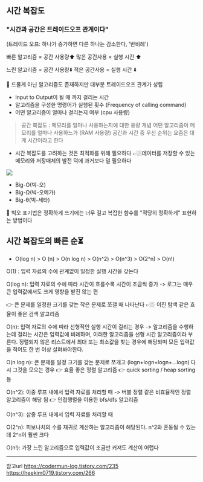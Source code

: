 ## 시간 복잡도

### "시간과 공간은 트레이드오프 관계이다"
(트레이드 오프: 하나가 증가하면 다른 하나는 감소한다, '반비례')

빠른 알고리즘 = 공간 사용량⬆️
많은 공간사용 = 실행 시간 ⬆️

느린 알고리즘 = 공간 사용량⬇️
적은 공간사용 = 실행 시간 ⬇️

📢 드물게 아닌 알고리즘도 존재하지만 대부분 트레이드오프 관계가 성립

- Input to Output이 될 때 까지 걸리는 시간
- 알고리즘을 구성한 명령어가 실행된 횟수 (Frequency of calling command)
- 어떤 알고리즘이 얼마나 걸리는지 여부 (cpu 사용량)


> 공간 복잡도 : 메모리를 얼마나 사용하는지에 대한 용량 개념
어떤 알고리즘이 메모리를 얼마나 사용하느가 (RAM 사용량)
공간과 시간 중 우선 순위는 요즘은 대게 시간이라고 한다

- 시간 복잡도를 고려하는 것은 최적화를 위해 필요하다
👉🏼데이터를 저장할 수 있는 메모리와 저장매체의 발전 덕에 과거보다 덜 
필요하다



![](https://velog.velcdn.com/images/minthug94_/post/7b97973b-ec33-4af3-a2b8-23b954c0318d/image.png)

- Big-O(빅-오)
- Big-Ω(빅-오메가)
- Big-θ(빅-세타)

📢 빅오 표기법은 정확하게 쓰기에는 너무 길고 복잡한 함수를 "적당히 정확하게" 
표현하는 방법이다

## 시간 복잡도의 빠른 순⏳
- O(log n) > O (n) > O(n log n) > O(n^2) > O(n^3) > O(2^n) > O(n!)

O(1) : 입력 자료의 수에 관계없이 일정한 실행 시간을 갖는다

O(log n): 입력 자료의 수에 따라 시간이 흐를수록 시간이 조금씩 증가 -> 로그는 
매우 큰 입력값에서도 크게 영향을 받진 않는 편

👉 큰 문제를 일정한 크기를 갖는 작은 문제로 쪼갤 때 나타난다
👉🏼 이진 탐색 같은 효율이 좋은 검색 알고리즘

O(n): 입력 자료의 수에 따라 선형적인 실행 시간이 걸리는 경우 -> 알고리즘을 
수행하는데 걸리는 시간은 입력값에 비례하며, 이러한 알고리즘을 선형 시간 
알고리즘이라 부른다.
정렬되지 않은 리스트에서 최대 또는 최소값을 찾는 경우에 해당되며 모든 
입력값을 적어도 한 번 이상 살펴봐야한다.


O(n log n): 큰 문제를 일정 크기를 갖는 문제로 쪼개고 
(logn+logn+logn+...logn) 다시 그것을 모으는 경우
👉 효율 좋은 정렬 알고리즘
👉 quick sorting / heap sorting 등

O(n^2): 이중 루프 내에서 입력 자료를 처리할 때 -> 버블 정렬 같은 비효율적인 
정렬 알고리즘이 해당 됨
👉 인접행렬을 이용한 bfs/dfs 알고리즘

O(n^3): 삼중 루프 내에서 입력 자료를 처리할 때

O(2^n): 피보나치의 수를 재귀로 계산하는 알고리즘이 해당된다. 
n^2와 혼동될 수 있는데  2^n이 훨씬 크다

O(n!): 가장 느린 알고리즘으로 입력값이 조금만 커져도 계산이 어렵다

----------------------------
참고url
https://codermun-log.tistory.com/235
https://heekim0719.tistory.com/266
